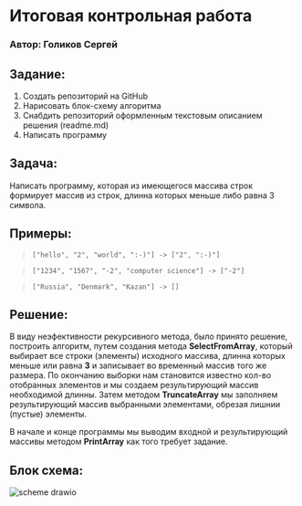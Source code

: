 # Итоговая контрольная работа
### Автор: Голиков Сергей

## Задание:
1. Создать репозиторий на GitHub
2. Нарисовать блок-схему алгоритма
3. Снабдить репозиторий оформленным текстовым описанием решения (readme.md)
4. Написать программу

## Задача:
 Написать программу, которая из имеющегося массива строк формирует массив из строк, длинна которых меньше либо равна 3 символа.

## Примеры:
>`["hello", "2", "world", ":-)"] -> ["2", ":-)"]`

>`["1234", "1567", "-2", "computer science"] -> ["-2"]`

>`["Russia", "Denmark", "Kazan"] -> []`


## Решение:
 В виду неэфективности рекурсивного метода, было принято решение, построить алгоритм, путем создания метода **SelectFromArray**, который выбирает все строки (элементы) исходного массива, длинна которых меньше или равна **3** и записывает во временный массив того же размера. По окончанию выборки нам становится известно кол-во отобранных элементов и мы создаем результирующий массив необходимой длинны. Затем методом **TruncateArray** мы заполняем результирующий массив выбранными элементами, обрезая лишнии (пустые) элементы.
 
 В начале и конце программы мы выводим входной и результирующий массивы методом **PrintArray** как того требует задание.

 ## Блок схема:

![scheme drawio](https://user-images.githubusercontent.com/53880608/177016134-7ea25c07-6ca1-45ae-b504-7330831202c0.png)


